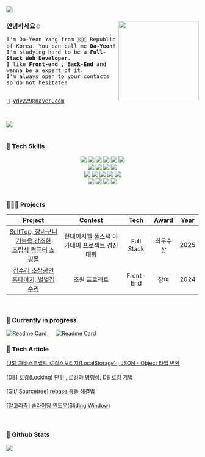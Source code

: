 <div align= "left">
    <img src="https://capsule-render.vercel.app/api?type=waving&color=0:ffcaca,100:fefbfb&height=120&width=400&text=&animation=&fontColor=000000&fontSize=70" />
</div>



### 안녕하세요☺️ <img src="https://github.com/user-attachments/assets/99fb28dc-19d1-4ff1-adbc-f4725aa647a1" width="210" height="210" align="right" />     






<samp>I'm Da-Yeon Yang from 🇰🇷 Republic of Korea. You can call me **Da-Yeon**!<br> 
I'm studying hard to be a **Full-Stack Web Developer**.<br>
I like **Front-end** , **Back-End** and wanna be a expert of it. <br>
I'm always open to your contacts so do not hesitate! <br>
<br>
<br>
💌  ydy229@naver.com </samp> <br>

&nbsp;

<div align= "left"> 
    <a href=https://soonybutter.tistory.com/> <img src="https://img.shields.io/badge/Tistory-000000?style=for-the-badge&logo=Tistory&logoColor=white&link=https://soonybutter.tistory.com/"></a> 
</div>  
<br> 


### 🐼 Tech Skills
<div style="text-align: left;">
    <div  align= "center"> 
        <img src="https://img.shields.io/badge/java-007396?style=for-the-badge&logo=java&logoColor=white">
        <img src="https://img.shields.io/badge/Spring-6DB33F?style=for-the-badge&logo=Spring&logoColor=white">
        <img src="https://img.shields.io/badge/springboot-6DB33F?style=for-the-badge&logo=springboot&logoColor=white">
        <img src="https://img.shields.io/badge/Javascript-F7DF1E?style=for-the-badge&logo=Javascript&logoColor=white">
        <img src="https://img.shields.io/badge/MySQL-4479A1?style=for-the-badge&logo=MySQL&logoColor=white">
          <img src="https://img.shields.io/badge/Amazon AWS-232F3E?style=for-the-badge&logo=Amazon AWS&logoColor=white">
          <br/>
            <img src="https://img.shields.io/badge/C++-00599C?style=for-the-badge&logo=C%2B%2B&logoColor=white">
            <img src="https://img.shields.io/badge/react-61DAFB?style=for-the-badge&logo=react&logoColor=black">
          <img src="https://img.shields.io/badge/Node.js-339933?style=for-the-badge&logo=Node.js&logoColor=white">
          <img src="https://img.shields.io/badge/HTML5-E34F26?style=for-the-badge&logo=HTML5&logoColor=white">
          <br/><img src="https://img.shields.io/badge/Apache Tomcat-F8DC75?style=for-the-badge&logo=Apache Tomcat&logoColor=white">
          <img src="https://img.shields.io/badge/CSS3-1572B6?style=for-the-badge&logo=CSS3&logoColor=white">
          <img src="https://img.shields.io/badge/Figma-F24E1E?style=for-the-badge&logo=Figma&logoColor=white">
          <img src="https://img.shields.io/badge/Github-181717?style=for-the-badge&logo=Github&logoColor=white">
          <img src="https://img.shields.io/badge/Git-F05032?style=for-the-badge&logo=Git&logoColor=white">
          <br/>
          <img src="https://img.shields.io/badge/jQuery-0769AD?style=for-the-badge&logo=jQuery&logoColor=white">
          <img src="https://img.shields.io/badge/Oracle-F80000?style=for-the-badge&logo=Oracle&logoColor=white">
          <img src="https://img.shields.io/badge/Vue.js-4FC08D?style=for-the-badge&logo=Vue.js&logoColor=white">
        <img src="https://img.shields.io/badge/apache tomcat-F8DC75?style=for-the-badge&logo=apachetomcat&logoColor=white">
     </div>
</div>
&nbsp;

### 👩🏻‍💻 Projects
|Project|Contest|Tech| Award |Year|
|:---:|:---:|:---:|:---:|:---:|
|[SelfTop, 장바구니 기능을 강조한<br>  조립식 컴퓨터 쇼핑몰](https://github.com/Dipory-Dev/SelfTop)| 현대이지웰 풀스택 아카데미 프로젝트 경진대회 | Full Stack |  최우수상  | 2025 |
|[집수리 소상공인 홈페이지, 별별집수리](https://github.com/soonybutter/com.com.star)| 조원 프로젝트 | Front-End |  참여  | 2024 |


&nbsp;
### 🧸 Currently in progress
[![Readme Card](https://github-readme-stats.vercel.app/api/pin/?username=soonybutter&repo=0301_JSChromeApp)](https://github.com/soonybutter/0301_JSChromeApp)
&nbsp;&nbsp;&nbsp;&nbsp;
[![Readme Card](https://github-readme-stats.vercel.app/api/pin/?username=soonybutter&repo=my-app)](https://github.com/soonybutter/my-app)
&nbsp;&nbsp;&nbsp;&nbsp;




### 🌼 Tech Article
[[JS] 자바스크립트 로컬스토리지(LocalStorage) , JSON - Object 타입 변환](https://soonybutter.tistory.com/114) <br><br>
[[DB] 로킹(Locking) 단위 , 로킹과 병행성, DB 로킹 기법](https://soonybutter.tistory.com/113)<br><br>
[[Git/ Sourcetree] rebase 충돌 해결법](https://soonybutter.tistory.com/103)<br><br>
[[알고리즘] 슬라이딩 윈도우(Sliding Window)](https://soonybutter.tistory.com/88)<br><br>
&nbsp;&nbsp;&nbsp;


### 🏅 Github Stats
<div style="text-align: left;"> 
    <div align= "left"> 
        <img src="https://github-readme-stats.vercel.app/api/top-langs/?username=soonybutter&layout=compact&bg_color=60,ffffff,ffffff&title_color=dfaaaa&text_color=dfaaaa"/> 
    </div> 
</div>


  
    
    
